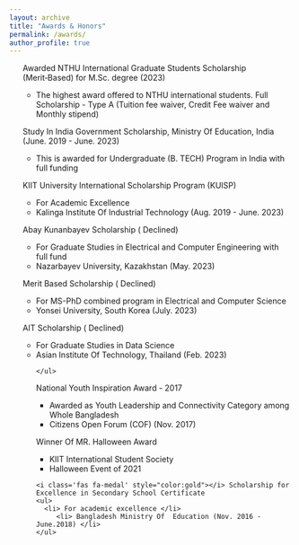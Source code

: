 ```yaml
---
layout: archive
title: "Awards & Honors"
permalink: /awards/
author_profile: true
---
```


<ul>

  <i class='fas fa-medal' style="color:gold"></i> Awarded NTHU International Graduate Students Scholarship (Merit‑Based) for M.Sc. degree (2023)
    <ul>
        <li> The highest award offered to NTHU international students. Full Scholarship - Type A (Tuition fee waiver, Credit Fee waiver and Monthly stipend) </li>
  </ul>
  
  <i class='fas fa-medal' style="color:gold"></i> Study In India Government Scholarship, Ministry Of Education, India (June. 2019 - June. 2023)
    <ul>
        <li>  This is awarded for Undergraduate (B. TECH) Program in India with full funding </li>
    </ul>
        

  <i class='fas fa-medal' style="color:gold"></i> KIIT University International Scholarship Program (KUISP) 
    <ul>
       <li>  For  Academic Excellence </li>
      <li>  Kalinga Institute Of Industrial Technology (Aug. 2019 - June. 2023) </li>
    </ul>

  <i class='fas fa-medal' style="color:gold"></i> Abay Kunanbayev Scholarship ( Declined)
    <ul>
      <li> For  Graduate Studies in Electrical and Computer Engineering with full fund </li>
         <li>  Nazarbayev University, Kazakhstan (May. 2023) </li>
    </ul>
  
   <i class='fas fa-medal' style="color:gold"></i> Merit Based Scholarship ( Declined)
    <ul>
        <li> For MS-PhD combined program in Electrical and Computer Science </li>
        <li> Yonsei University, South Korea (July. 2023) </li>
    </ul>
 
  <i class='fas fa-medal' style="color:gold"></i> AIT Scholarship ( Declined)
    <ul>
      <li> For  Graduate Studies in Data Science </li>
         <li>  Asian Institute Of Technology, Thailand (Feb. 2023) </li>
   
    </ul>
  <i class='fas fa-medal' style="color:gold"></i> National Youth Inspiration Award - 2017
    <ul>
      <li> Awarded as Youth Leadership and Connectivity Category among Whole Bangladesh </li>
         <li>  Citizens Open Forum (COF) (Nov. 2017) </li>
    </ul>

  <i class='fas fa-medal' style="color:gold"></i> Winner Of MR. Halloween Award
    <ul>
      <li> KIIT International Student Society </li>
         <li>  Halloween Event of 2021 </li>
    </ul>

    <i class='fas fa-medal' style="color:gold"></i> Scholarship for Excellence in Secondary School Certificate
    <ul>
      <li> For academic excellence </li>
         <li> Bangladesh Ministry Of  Education (Nov. 2016 - June.2018) </li>
    </ul>

